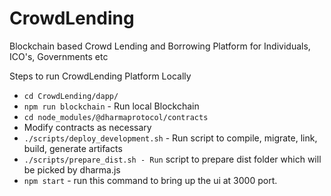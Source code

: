 # CrowdLending
Blockchain based Crowd Lending and Borrowing Platform for Individuals, ICO's, Governments etc

Steps to run CrowdLending Platform Locally
- `cd CrowdLending/dapp/`
- `npm run blockchain`  - Run local Blockchain
- `cd node_modules/@dharmaprotocol/contracts`
- Modify contracts as necessary 
- `./scripts/deploy_development.sh` - Run script to compile, migrate, link, build, generate artifacts
- `./scripts/prepare_dist.sh - Run` script to prepare dist folder which will be picked by dharma.js
- `npm start` - run this command to bring up the ui at 3000 port.

